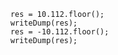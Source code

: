 
```luceescript+trycf
	res = 10.112.floor();
	writeDump(res);
	res = -10.112.floor();
	writeDump(res);
```